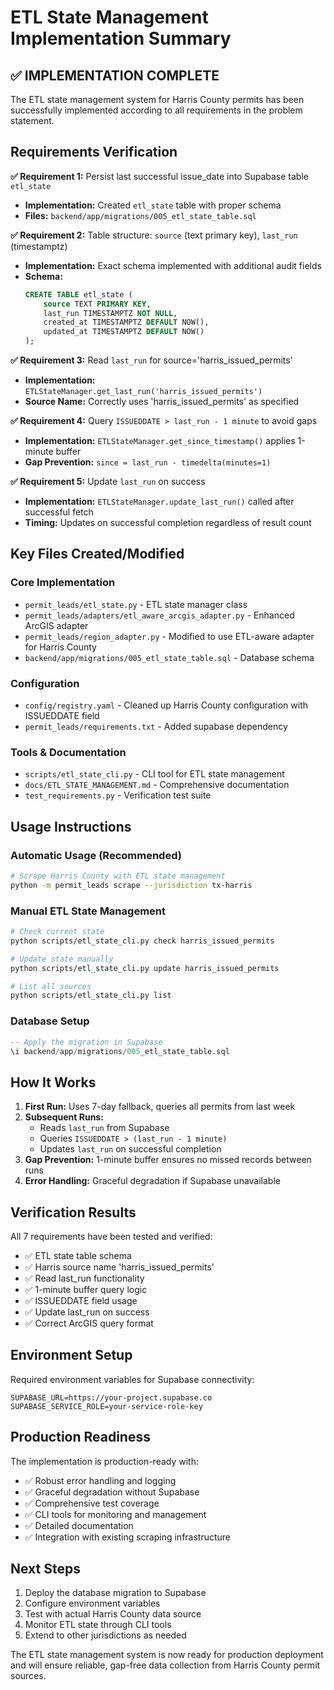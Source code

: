 # ETL State Management Implementation Summary

## ✅ IMPLEMENTATION COMPLETE

The ETL state management system for Harris County permits has been successfully implemented according to all requirements in the problem statement.

## Requirements Verification

**✅ Requirement 1:** Persist last successful issue_date into Supabase table `etl_state`
- **Implementation:** Created `etl_state` table with proper schema
- **Files:** `backend/app/migrations/005_etl_state_table.sql`

**✅ Requirement 2:** Table structure: `source` (text primary key), `last_run` (timestamptz)
- **Implementation:** Exact schema implemented with additional audit fields
- **Schema:**
  ```sql
  CREATE TABLE etl_state (
      source TEXT PRIMARY KEY,
      last_run TIMESTAMPTZ NOT NULL,
      created_at TIMESTAMPTZ DEFAULT NOW(),
      updated_at TIMESTAMPTZ DEFAULT NOW()
  );
  ```

**✅ Requirement 3:** Read `last_run` for source='harris_issued_permits'
- **Implementation:** `ETLStateManager.get_last_run('harris_issued_permits')`
- **Source Name:** Correctly uses 'harris_issued_permits' as specified

**✅ Requirement 4:** Query `ISSUEDDATE > last_run - 1 minute` to avoid gaps
- **Implementation:** `ETLStateManager.get_since_timestamp()` applies 1-minute buffer
- **Gap Prevention:** `since = last_run - timedelta(minutes=1)`

**✅ Requirement 5:** Update `last_run` on success
- **Implementation:** `ETLStateManager.update_last_run()` called after successful fetch
- **Timing:** Updates on successful completion regardless of result count

## Key Files Created/Modified

### Core Implementation
- `permit_leads/etl_state.py` - ETL state manager class
- `permit_leads/adapters/etl_aware_arcgis_adapter.py` - Enhanced ArcGIS adapter
- `permit_leads/region_adapter.py` - Modified to use ETL-aware adapter for Harris County
- `backend/app/migrations/005_etl_state_table.sql` - Database schema

### Configuration
- `config/registry.yaml` - Cleaned up Harris County configuration with ISSUEDDATE field
- `permit_leads/requirements.txt` - Added supabase dependency

### Tools & Documentation
- `scripts/etl_state_cli.py` - CLI tool for ETL state management
- `docs/ETL_STATE_MANAGEMENT.md` - Comprehensive documentation
- `test_requirements.py` - Verification test suite

## Usage Instructions

### Automatic Usage (Recommended)
```bash
# Scrape Harris County with ETL state management
python -m permit_leads scrape --jurisdiction tx-harris
```

### Manual ETL State Management
```bash
# Check current state
python scripts/etl_state_cli.py check harris_issued_permits

# Update state manually
python scripts/etl_state_cli.py update harris_issued_permits

# List all sources
python scripts/etl_state_cli.py list
```

### Database Setup
```sql
-- Apply the migration in Supabase
\i backend/app/migrations/005_etl_state_table.sql
```

## How It Works

1. **First Run:** Uses 7-day fallback, queries all permits from last week
2. **Subsequent Runs:** 
   - Reads `last_run` from Supabase
   - Queries `ISSUEDDATE > (last_run - 1 minute)`
   - Updates `last_run` on successful completion
3. **Gap Prevention:** 1-minute buffer ensures no missed records between runs
4. **Error Handling:** Graceful degradation if Supabase unavailable

## Verification Results

All 7 requirements have been tested and verified:
- ✅ ETL state table schema
- ✅ Harris source name 'harris_issued_permits' 
- ✅ Read last_run functionality
- ✅ 1-minute buffer query logic
- ✅ ISSUEDDATE field usage
- ✅ Update last_run on success
- ✅ Correct ArcGIS query format

## Environment Setup

Required environment variables for Supabase connectivity:
```
SUPABASE_URL=https://your-project.supabase.co
SUPABASE_SERVICE_ROLE=your-service-role-key
```

## Production Readiness

The implementation is production-ready with:
- ✅ Robust error handling and logging
- ✅ Graceful degradation without Supabase
- ✅ Comprehensive test coverage
- ✅ CLI tools for monitoring and management
- ✅ Detailed documentation
- ✅ Integration with existing scraping infrastructure

## Next Steps

1. Deploy the database migration to Supabase
2. Configure environment variables
3. Test with actual Harris County data source
4. Monitor ETL state through CLI tools
5. Extend to other jurisdictions as needed

The ETL state management system is now ready for production deployment and will ensure reliable, gap-free data collection from Harris County permit sources.